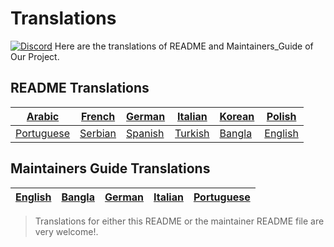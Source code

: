 # Translations

[![Discord](https://badgen.net/discord/online-members/tWkvS4ueVF?label=Join%20Our%20Discord%20Server&icon=discord)](https://discord.gg/tWkvS4ueVF 'Join our Discord server!')
Here are the translations of README and Maintainers_Guide of Our Project.

## README Translations

| [Arabic](README/ARABIC.md)         | [French](README/FRENCH.md)   | [German](README/German.md)   | [Italian](README/ITALIAN.md) | [Korean](README/KOREAN.md) | [Polish](README/POLISH.md) |
| ---------------------------------- | ---------------------------- | ---------------------------- | ---------------------------- | -------------------------- | -------------------------- |
| [Portuguese](README/PORTUGUESE.md) | [Serbian](README/SERBIAN.md) | [Spanish](README/SPANISH.md) | [Turkish](README/TURKISH.md) | [Bangla](README/BANGLA.md) | [English](../README.md)    |

## Maintainers Guide Translations

| [English](../maintainer_guide.md) | [Bangla](maintainer_guide/maintainer_guide_bangla.md) | [German](maintainer_guide/maintainer_guide_german.md) | [Italian](maintainer_guide/maintainer_guide_italian.md) | [Portuguese](maintainer_guide/maintainer_guide_portuguese.md) |
| --------------------------------- | ----------------------------------------------------- | ----------------------------------------------------- | ------------------------------------------------------- | ------------------------------------------------------------- |


> Translations for either this README or the maintainer README file are very welcome!.
